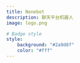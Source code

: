 ```yaml
---
title: Nonebot
description: 聊天平台机器人
image: logo.png

# Badge style
style:
    background: "#2a9d8f"
    color: "#fff"
---
```


